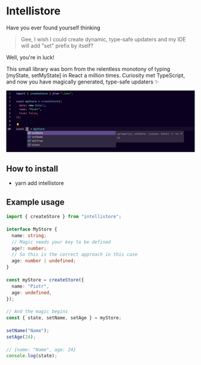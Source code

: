 # Intellistore

Have you ever found yourself thinking

> Gee, I wish I could create dynamic, type-safe updaters and my IDE will add "set" prefix by itself?

Well, you're in luck!

This small library was born from the relentless monotony of typing [myState, setMyState] in React a million times. Curiosity met TypeScript, and now you have magically generated, type-safe updaters ✨

![epic example](example.png)

## How to install

- yarn add intellistore

## Example usage

```ts
import { createStore } from "intellistore";

interface MyStore {
  name: string;
  // Magic needs your key to be defined
  age?: number;
  // So this is the correct approach in this case
  age: number | undefined;
}

const myStore = createStore({
  name: "Piotr",
  age: undefined,
});

// And the magic begins
const { state, setName, setAge } = myStore;

setName("Name");
setAge(24);

// {name: "Name", age: 24}
console.log(state);
```
